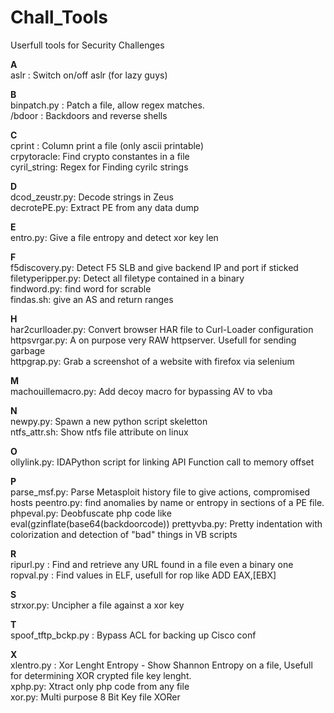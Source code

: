 Chall_Tools
===========

Userfull tools for Security Challenges

<b>A</b><br>
aslr : Switch on/off aslr (for lazy guys)

<b>B</b><br>
binpatch.py : Patch a file, allow regex matches.<br>
/bdoor : Backdoors and reverse shells<br>

<b>C</b><br>
cprint : Column print a file (only ascii printable)<br>
crpytoracle: Find crypto constantes in a file<br>
cyril_string: Regex for Finding cyrilc strings

<b>D</b><br>
dcod_zeustr.py: Decode strings in Zeus <br>
decrotePE.py: Extract PE from any data dump<br>

<b>E</b><br>
entro.py: Give a file entropy and detect xor key len<br>

<b>F</b><br>
f5discovery.py: Detect F5 SLB and give backend IP and port if sticked<br> 
filetyperipper.py: Detect all filetype contained in a binary<br>
findword.py: find word for scrable<br>
findas.sh: give an AS and return ranges

<b>H</b><br>
har2curlloader.py: Convert browser HAR file to Curl-Loader configuration <br>
httpsvrgar.py: A on purpose very RAW httpserver. Usefull for sending garbage<br>
httpgrap.py: Grab a screenshot of a website with firefox via selenium

<b>M</b><br>
machouillemacro.py: Add decoy macro for bypassing AV to vba

<b>N</b><br>
newpy.py: Spawn a new python script skeletton<br>
ntfs_attr.sh: Show ntfs file attribute on linux<br>

<b>O</b><br>
ollylink.py: IDAPython script for linking API Function call to memory offset

<b>P</b><br>
parse_msf.py: Parse Metasploit history file to give actions, compromised hosts
peentro.py: find anomalies by name or entropy in sections of a PE file.<br>
phpeval.py: Deobfuscate php code like eval(gzinflate(base64(backdoorcode))
prettyvba.py: Pretty indentation with colorization and detection of "bad" things in VB scripts

<b>R</b><br>
ripurl.py : Find and retrieve any URL found in a file even a binary one<br>
ropval.py : Find values in ELF, usefull for rop like ADD EAX,[EBX]<br>


<b>S</b><br>
strxor.py: Uncipher a file against  a xor key

<b>T</b><br>
spoof_tftp_bckp.py : Bypass ACL for backing up Cisco conf

<b>X</b><br>
xlentro.py : Xor Lenght Entropy - Show Shannon Entropy on a file, Usefull for determining XOR crypted file key lenght.<br>
xphp.py: Xtract only php code from any  file<br>
xor.py: Multi purpose 8 Bit Key file XORer<br>
